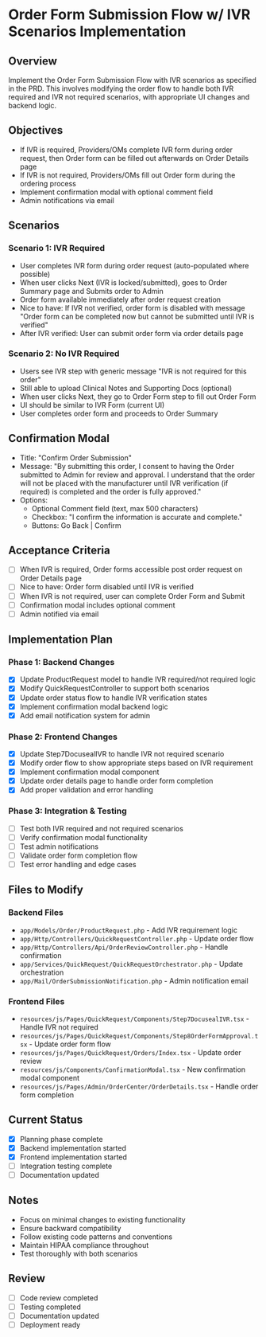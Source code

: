 # Order Form Submission Flow w/ IVR Scenarios Implementation

## Overview
Implement the Order Form Submission Flow with IVR scenarios as specified in the PRD. This involves modifying the order flow to handle both IVR required and IVR not required scenarios, with appropriate UI changes and backend logic.

## Objectives
- If IVR is required, Providers/OMs complete IVR form during order request, then Order form can be filled out afterwards on Order Details page
- If IVR is not required, Providers/OMs fill out Order form during the ordering process
- Implement confirmation modal with optional comment field
- Admin notifications via email

## Scenarios

### Scenario 1: IVR Required
- User completes IVR form during order request (auto-populated where possible)
- When user clicks Next (IVR is locked/submitted), goes to Order Summary page and Submits order to Admin
- Order form available immediately after order request creation
- Nice to have: If IVR not verified, order form is disabled with message "Order form can be completed now but cannot be submitted until IVR is verified"
- After IVR verified: User can submit order form via order details page

### Scenario 2: No IVR Required
- Users see IVR step with generic message "IVR is not required for this order"
- Still able to upload Clinical Notes and Supporting Docs (optional)
- When user clicks Next, they go to Order Form step to fill out Order Form
- UI should be similar to IVR Form (current UI)
- User completes order form and proceeds to Order Summary

## Confirmation Modal
- Title: "Confirm Order Submission"
- Message: "By submitting this order, I consent to having the Order submitted to Admin for review and approval. I understand that the order will not be placed with the manufacturer until IVR verification (if required) is completed and the order is fully approved."
- Options:
  - Optional Comment field (text, max 500 characters)
  - Checkbox: "I confirm the information is accurate and complete."
  - Buttons: Go Back | Confirm

## Acceptance Criteria
- [ ] When IVR is required, Order forms accessible post order request on Order Details page
- [ ] Nice to have: Order form disabled until IVR is verified
- [ ] When IVR is not required, user can complete Order Form and Submit
- [ ] Confirmation modal includes optional comment
- [ ] Admin notified via email

## Implementation Plan

### Phase 1: Backend Changes
- [x] Update ProductRequest model to handle IVR required/not required logic
- [x] Modify QuickRequestController to support both scenarios
- [x] Update order status flow to handle IVR verification states
- [x] Implement confirmation modal backend logic
- [x] Add email notification system for admin

### Phase 2: Frontend Changes
- [x] Update Step7DocusealIVR to handle IVR not required scenario
- [x] Modify order flow to show appropriate steps based on IVR requirement
- [x] Implement confirmation modal component
- [x] Update order details page to handle order form completion
- [x] Add proper validation and error handling

### Phase 3: Integration & Testing
- [ ] Test both IVR required and not required scenarios
- [ ] Verify confirmation modal functionality
- [ ] Test admin notifications
- [ ] Validate order form completion flow
- [ ] Test error handling and edge cases

## Files to Modify

### Backend Files
- `app/Models/Order/ProductRequest.php` - Add IVR requirement logic
- `app/Http/Controllers/QuickRequestController.php` - Update order flow
- `app/Http/Controllers/Api/OrderReviewController.php` - Handle confirmation
- `app/Services/QuickRequest/QuickRequestOrchestrator.php` - Update orchestration
- `app/Mail/OrderSubmissionNotification.php` - Admin notification email

### Frontend Files
- `resources/js/Pages/QuickRequest/Components/Step7DocusealIVR.tsx` - Handle IVR not required
- `resources/js/Pages/QuickRequest/Components/Step8OrderFormApproval.tsx` - Update order form flow
- `resources/js/Pages/QuickRequest/Orders/Index.tsx` - Update order review
- `resources/js/Components/ConfirmationModal.tsx` - New confirmation modal component
- `resources/js/Pages/Admin/OrderCenter/OrderDetails.tsx` - Handle order form completion

## Current Status
- [x] Planning phase complete
- [x] Backend implementation started
- [x] Frontend implementation started
- [ ] Integration testing complete
- [ ] Documentation updated

## Notes
- Focus on minimal changes to existing functionality
- Ensure backward compatibility
- Follow existing code patterns and conventions
- Maintain HIPAA compliance throughout
- Test thoroughly with both scenarios

## Review
- [ ] Code review completed
- [ ] Testing completed
- [ ] Documentation updated
- [ ] Deployment ready 
